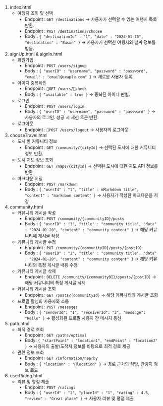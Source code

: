 1. index.html
	- 여행지 조회 및 선택
		- Endpoint : `GET /destinations`
			-> 사용자가 선택할 수 있는 여행지 목록 반환.
		- Endpoint : `POST /destinations/choose`
		- Body : `{ "destinationId" : "1", "date" : "2024-01-20", "destination" : "Busan" }`
			-> 사용자가 선택한 여행지와 날짜 정보를 받음.
2. signUp.html & signIn.html
	- 회원가입
		- Endpoint : `POST /users/signup`
		- Body : `{ "userID" : "username", "password" : "password", "email" : "email@exaple.com" }`
			-> 새로운 사용자 등록.
	- 아이디 중복확인
		- Endpoint : `GET /users/check`
		- Body : `{ "available" : true }`
			-> 중복된 아이디 판별.
	- 로그인
		- Endpoint : `POST /users/login`
		- Body : `{ "userID" : "username", "password" : "password" }`
			-> 사용자의 로그인. 성공 시 세션 토큰 반환.
	- 로그아웃
		- Endpoint : `POST /users/logout`
			-> 사용자의 로그아웃
3. chooseTravel.html
	- 도시 별 커뮤니티 정보 
		- Endpoint : `GET /community/{cityId}`
			-> 선택된 도시에 대한 커뮤니티 정보 반환.
	- 도시 지도 정보 조회
		- Endpoint : `GET /maps/{cityId}`
			-> 선택된 도시에 대한 지도 API 정보를 반환
	- 마크다운 저장
		- Endpoint : `POST /markdown`
		- Body : `{ "userId" : "1", "title" : mMarkdown title", "content" : "markdown content" }`
			-> 사용자가 작성한 마크다운을 저장
4. community.html
	- 커뮤니티 게시글 작성
		- Endpoint : `POST /community/{communityID}/posts`
		- Body : `{ "userID" : "1", "title" : "community title", "data" : "2024-01-20", "content" : "community content" }`
			-> 해당 커뮤니티에 게시글 작성
	- 커뮤니티 게시글 수정
		- Endpoint : `PUT /community/{communityID}/posts/{postID}`
		- Body : `{ "userID" : "1", "title" : "community title", "data" : "2024-01-20", "content" : "community content" }`
			-> 해당 커뮤니티의 특정 게시글 내용 수정
	- 커뮤니티 게시글 삭제
		- Endpoint : `DELETE /community/{communityDI}/pposts/{postID}`
			-> 해당 커뮤니티의 특정 게시글 삭제
	- 커뮤니티 게시글 조회
		- Endpoint : `GET /posts/{communityId}`
			-> 해당 커뮤니티의 게시글 조회
	- 프로필 활성화 사용자와 소통
		- Endpoint : `POST /messages`
		- Body : `{ "senderId": "1", "receiverId": "2", "message": "Hello" }`
			-> 활성화된 프로필 사용자 간 메시지 통신
5. path.html
	- 최적 경로 조회
		- Endpoint : `GET /paths/optimal`
		- Body: `{ "startPoint" : "location1", "endPoint" : "location2" }`
			-> 사용자의 출발/도착지 정보를 바탕으로 최적 경로 제공
	- 관련 정보 조회
		- Endpoint : `GET /information/nearby`
		- Body : `{ "location" : "location" }`
			-> 경로 근처의 식당, 관광지 정보 로드
6. userRating.html
	- 리뷰 및 평점 제출
		- Endpoint : `POST /ratings`
		- Body : `{ "userId" : "1", "placeId" : "1", "rating" : 4.5, "review" : "Great place" }`
			-> 사용자 리뷰 및 평점 제출

